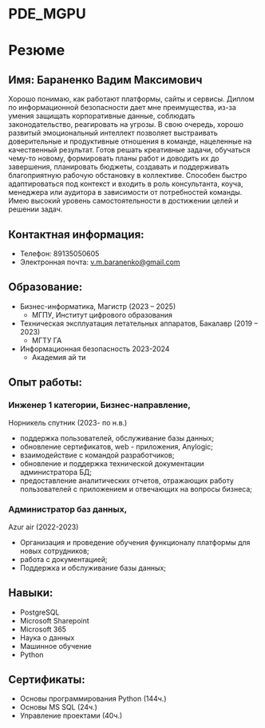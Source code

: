 # PDE_MGPU
# Резюме 
## Имя: Бараненко Вадим Максимович
Хорошо понимаю, как работают платформы, сайты и сервисы. Диплом по информационной безопасности дает мне преимущества, из-за умения защищать корпоративные данные, соблюдать законодательство, реагировать на угрозы. В свою очередь, хорошо развитый эмоциональный интеллект позволяет выстраивать
доверительные и продуктивные отношения в команде, нацеленные на качественный результат. Готов решать креативные задачи, обучаться чему-то новому, формировать планы работ и доводить их до завершения, планировать бюджеты, создавать и поддерживать благоприятную рабочую обстановку в коллективе.
Способен быстро адаптироваться под контекст и входить в роль консультанта, коуча, менеджера или аудитора в зависимости от потребностей команды. Имею высокий уровень самостоятельности в достижении целей и решении задач.
## Контактная информация: 
- Телефон: 89135050605
- Электронная почта: v.m.baranenko@gmail.com 
## Образование: 
 - Бизнес-информатика, Магистр (2023 – 2025) 
    - МГПУ, Институт цифрового образования 
 - Техническая эксплуатация летательных аппаратов, Бакалавр (2019 – 2023) 
    - МГТУ ГА
 - Информационная безопасность 2023-2024
    - Академия ай ти
## Опыт работы:
### Инженер 1 категории, Бизнес-направление, 
Норникель спутник (2023- по н.в.) 
- поддержка пользователей, обслуживание базы данных;
- обновление сертификатов, web - приложения, Anylogic; 
- взаимодействие с командой разработчиков; 
- обновление и поддержка технической документации администратора БД; 
- предоставление аналитических отчетов, отражающих работу пользователей с приложением и отвечающих на вопросы бизнеса; 
### Администратор баз данных,
Azur air (2022-2023)
- Организация и проведение обучения функционалу платформы для новых сотрудников;
- работа с документацией;
- Поддержка и обслуживание базы данных;
## Навыки: 
- PostgreSQL
- Microsoft Sharepoint
- Microsoft 365
- Наука о данных
- Машинное обучение
- Python 
## Сертификаты: 
- Основы программирования Python (144ч.)
- Основы MS SQL (24ч.)
- Управление проектами (40ч.)
